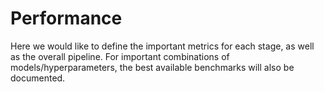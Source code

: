 # Performance

Here we would like to define the important metrics for each stage, as well as the overall pipeline. For important combinations of models/hyperparameters, the best available benchmarks will also be documented. 

